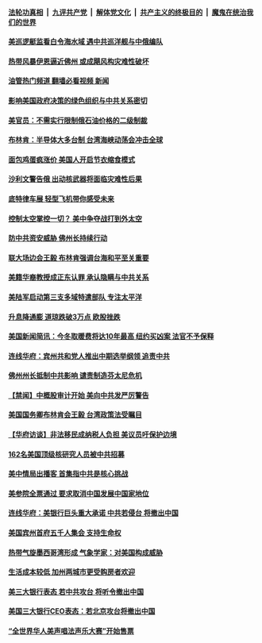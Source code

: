 ####  [法轮功真相](../../../../basic/blob/master/README.md?t=09271931) &nbsp;|&nbsp; [九评共产党](../../../../9ping.md/blob/master/README.md?t=09271931) &nbsp;|&nbsp; [解体党文化](../../../../jtdwh.md/blob/master/README.md?t=09271931)  &nbsp;|&nbsp; [共产主义的终极目的](../../../../gczydzjmd.md/blob/master/README.md?t=09271931) &nbsp;|&nbsp; [魔鬼在统治我们的世界](../../../../mgztzwmdsj.md/blob/master/README.md?t=09271931) 

#### [美巡逻艇监看白令海水域 遇中共巡洋舰与中俄编队](../pages/prog203/a103537808.md?t=09271931) 

#### [热带风暴伊恩逼近佛州 或成飓风构灾难性破坏](../pages/prog203/a103537763.md?t=09271931) 

#### [油管热门频道 翻墙必看视频 新闻](http://136.244.67.144:81/youtube.html?09271931)

#### [影响美国政府决策的绿色组织与中共关系密切](../pages/prog203/a103537541.md?t=09271931) 

#### [美官员：不需实行限制俄石油价格的二级制裁](../pages/prog203/a103537295.md?t=09271931) 

#### [布林肯：半导体大多台制 台湾海峡动荡会冲击全球](../pages/prog203/a103536966.md?t=09271931) 

#### [面包鸡蛋疯涨价 美国人开启节衣缩食模式](../pages/prog203/a103536797.md?t=09271931) 

#### [沙利文警告俄 出动核武器将面临灾难性后果](../pages/prog203/a103536743.md?t=09271931) 

#### [底特律车展 轻型飞机带你感受未来](../pages/prog203/a103536643.md?t=09271931) 

#### [控制太空掌控一切？ 美中争夺战打到外太空](../pages/prog203/a103536546.md?t=09271931) 

#### [防中共资安威胁 佛州长持续行动](../pages/prog203/a103536240.md?t=09271931) 

#### [联大场边会王毅 布林肯强调台海和平至关重要](../pages/prog203/a103536118.md?t=09271931) 

#### [美籍华裔教授成正东认罪 承认隐瞒与中共关系](../pages/prog203/a103536116.md?t=09271931) 

#### [美陆军启动第三支多域特遣部队 专注太平洋](../pages/prog203/a103535214.md?t=09271931) 

#### [升息降通膨 道琼跌破3万点 欧股挫跌](../pages/prog203/a103535921.md?t=09271931) 

#### [美国新闻简讯：今冬取暖费将达10年最高 纽约买凶案 法官不予保释](../pages/prog203/a103535801.md?t=09271931) 

#### [连线华府：宾州共和党人推出中期选举纲领 追责中共](../pages/prog203/a103535784.md?t=09271931) 

#### [佛州州长抵制中共影响 谴责制造芬太尼危机](../pages/prog203/a103535780.md?t=09271931) 

#### [【禁闻】中概股审计开始 美向中共发严厉警告](../pages/prog203/a103535405.md?t=09271931) 

#### [美国国务卿布林肯会王毅 台湾政策法受瞩目](../pages/prog203/a103535346.md?t=09271931) 

#### [【华府访谈】非法移民成纳税人负担 美议员吁保护边境](../pages/prog203/a103535432.md?t=09271931) 

#### [162名美国顶级核研究人员被中共招募](../pages/prog203/a103535424.md?t=09271931) 

#### [美中情局出播客 首集指中共是核心挑战](../pages/prog203/a103535198.md?t=09271931) 

#### [美参院全票通过 要求取消中国发展中国家地位](../pages/prog203/a103534828.md?t=09271931) 

#### [连线华府：美银行巨头重大承诺 中共若侵台 将撤出中国](../pages/prog203/a103534977.md?t=09271931) 

#### [美国宾州首府五千人集会 支持生命权](../pages/prog203/a103534994.md?t=09271931) 

#### [热带气旋墨西哥湾形成 气象学家：对美国构成威胁](../pages/prog203/a103534987.md?t=09271931) 

#### [生活成本较低 加州两城市更受购房者欢迎](../pages/prog203/a103534877.md?t=09271931) 

#### [美三大银行表态 若中共攻台 将听令撤出中国](../pages/prog203/a103534826.md?t=09271931) 

#### [美国三大银行CEO表态：若北京攻台将撤出中国](../pages/prog203/a103534741.md?t=09271931) 

#### [“全世界华人美声唱法声乐大赛”开始售票](../pages/prog203/a103534698.md?t=09271931) 

<img src='http://gfw-breaker.win/goodnews/indexes/prog203.md' width='0px' height='0px'/>
